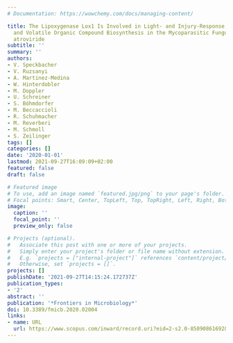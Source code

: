 ```yaml
---
# Documentation: https://wowchemy.com/docs/managing-content/

title: The Lipoxygenase Lox1 Is Involved in Light‐ and Injury-Response, Conidiation,
  and Volatile Organic Compound Biosynthesis in the Mycoparasitic Fungus Trichoderma
  atroviride
subtitle: ''
summary: ''
authors:
- V. Speckbacher
- V. Ruzsanyi
- A. Martinez-Medina
- W. Hinterdobler
- M. Doppler
- U. Schreiner
- S. Böhmdorfer
- M. Beccaccioli
- R. Schuhmacher
- M. Reverberi
- M. Schmoll
- S. Zeilinger
tags: []
categories: []
date: '2020-01-01'
lastmod: 2021-09-27T16:09:09+02:00
featured: false
draft: false

# Featured image
# To use, add an image named `featured.jpg/png` to your page's folder.
# Focal points: Smart, Center, TopLeft, Top, TopRight, Left, Right, BottomLeft, Bottom, BottomRight.
image:
  caption: ''
  focal_point: ''
  preview_only: false

# Projects (optional).
#   Associate this post with one or more of your projects.
#   Simply enter your project's folder or file name without extension.
#   E.g. `projects = ["internal-project"]` references `content/project/deep-learning/index.md`.
#   Otherwise, set `projects = []`.
projects: []
publishDate: '2021-09-27T14:15:24.172737Z'
publication_types:
- '2'
abstract: ''
publication: '*Frontiers in Microbiology*'
doi: 10.3389/fmicb.2020.02004
links:
- name: URL
  url: https://www.scopus.com/inward/record.uri?eid=2-s2.0-85090861692&doi=10.3389%2ffmicb.2020.02004&partnerID=40&md5=b1ab7974162c61ab353a630fff57158d
---
```

